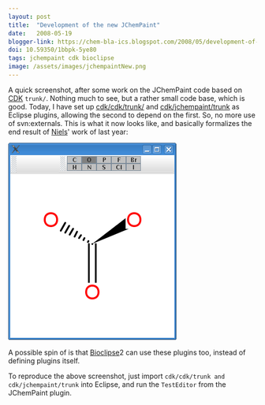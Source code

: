 ```yaml
---
layout: post
title:  "Development of the new JChemPaint"
date:   2008-05-19
blogger-link: https://chem-bla-ics.blogspot.com/2008/05/development-of-new-jchempaint.html
doi: 10.59350/1bbpk-5ye80
tags: jchempaint cdk bioclipse
image: /assets/images/jchempaintNew.png
---
```


A quick screenshot, after some work on the JChemPaint code based on [CDK](http://cdk.sf.net/) `trunk/`. Nothing much to see, but a rather small
code base, which is good. Today, I have set up [cdk/cdk/trunk/](http://cdk.svn.sourceforge.net/viewvc/cdk/cdk/trunk/) and
[cdk/jchempaint/trunk](http://cdk.svn.sourceforge.net/viewvc/cdk/jchempaint/trunk/) as Eclipse plugins, allowing the second to depend on the first.
So, no more use of svn:externals. This is what it now looks like, and basically formalizes the end result of
[Niels](http://progz-jchem.blogspot.com/)' work of last year:

![](/assets/images/jchempaintNew.png)

A possible spin of is that [Bioclipse](http://bioclipse.net/)2 can use these plugins too, instead of defining plugins itself.

To reproduce the above screenshot, just import `cdk/cdk/trunk and` `cdk/jchempaint/trunk` into Eclipse, and run the `TestEditor` from the
JChemPaint plugin.
